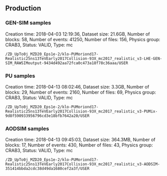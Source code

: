 ## Production
 
### GEN-SIM samples
Creation time: 2018-04-03 12:19:36, Dataset size: 21.6GB, Number of blocks: 58, Number of events: 41250, Number of files: 156, Physics group: CRAB3, Status: VALID, Type: mc
```
/ZD_UpTo0j_MZD20_Eps1e-2/klo-PUMoriond17-Realistic25ns13TeVEarly2017Collision-93X_mc2017_realistic_v3-LHE-GEN-SIM_RAWSIMoutput-9434d492aa72fca0c473a18f78c36aaa/USER
 ```

### PU samples
Creation time: 2018-04-13 08:02:46, Dataset size: 3.3GB, Number of blocks: 29, Number of events: 2160, Number of files: 69, Physics group: CRAB3, Status: VALID, Type: mc
```
/ZD_UpTo0j_MZD20_Eps1e-2/klo-PUMoriond17-Realistic25ns13TeVEarly2017Collision-93X_mc2017_realistic_v3-PUMix-9d8f590933956796cd3e18bfb7642a20/USER
 ```
 
 ### AODSIM samples
 Creation time: 2018-04-13 09:45:03, Dataset size: 364.3MB, Number of blocks: 17, Number of events: 430, Number of files: 43, Physics group: CRAB3, Status: VALID, Type: mc
 ```
 /ZD_UpTo0j_MZD20_Eps1e-2/klo-PUMoriond17-Realistic25ns13TeVEarly2017Collision-93X_mc2017_realistic_v3-AODSIM-351414bbda2cdc38d49da1680cef2a3f/USER
```
